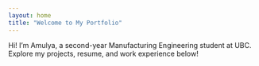 ```yaml
---
layout: home
title: "Welcome to My Portfolio"
---
```


Hi! I’m Amulya, a second-year Manufacturing Engineering student at UBC.  
Explore my projects, resume, and work experience below!

